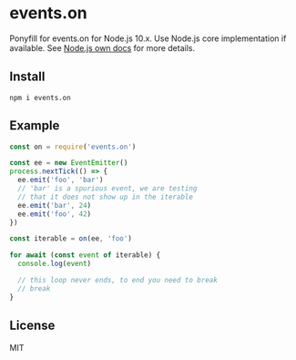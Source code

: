 # events.on

Ponyfill for events.on for Node.js 10.x.
Use Node.js core implementation if available.
See [Node.js own docs](
https://nodejs.org/dist/latest-v12.x/docs/api/events.html#events_events_on_emitter_eventname)
for more details.

## Install

```
npm i events.on
```

## Example

```js
const on = require('events.on')

const ee = new EventEmitter()
process.nextTick(() => {
  ee.emit('foo', 'bar')
  // 'bar' is a spurious event, we are testing
  // that it does not show up in the iterable
  ee.emit('bar', 24)
  ee.emit('foo', 42)
})

const iterable = on(ee, 'foo')

for await (const event of iterable) {
  console.log(event)

  // this loop never ends, to end you need to break
  // break
}
```

## License

MIT
